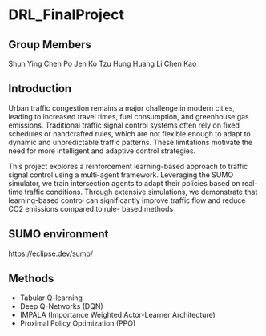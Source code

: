 # DRL_FinalProject

## Group Members

Shun Ying Chen
Po Jen Ko
Tzu Hung Huang
Li Chen Kao

## Introduction

Urban traffic congestion remains a major challenge in modern cities, leading to
increased travel times, fuel consumption, and greenhouse gas emissions. Traditional
traffic signal control systems often rely on fixed schedules or handcrafted rules,
which are not flexible enough to adapt to dynamic and unpredictable traffic patterns.
These limitations motivate the need for more intelligent and adaptive control
strategies.

This project explores a reinforcement learning-based approach to traffic signal
control using a multi-agent framework. Leveraging the SUMO simulator, we train
intersection agents to adapt their policies based on real-time traffic conditions.
Through extensive simulations, we demonstrate that learning-based control can
significantly improve traffic flow and reduce CO2 emissions compared to rule-
based methods

## SUMO environment

https://eclipse.dev/sumo/

## Methods

- Tabular Q-learning
- Deep Q-Networks (DQN)
- IMPALA (Importance Weighted Actor-Learner Architecture)
- Proximal Policy Optimization (PPO)


